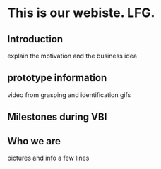 # This is our webiste. LFG.


## Introduction
explain the motivation and the business idea

## prototype information
video from grasping and identification gifs

## Milestones during VBI


## Who we are
pictures and info a few lines
